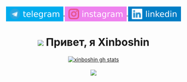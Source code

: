 <p align="center">
    <a href="https://t.me/xinboshinbutterworth" target="blank">
        <img align="center" src="assets/telegram.svg" alt="xinboshin's telegram"/>
    </a>
    <a href="https://instagram.com/xinboshin" target="blank">
        <img align="center" src="assets/instagram.svg" alt="xinboshin's instagram"/>
    </a>
    <a href="https://linkedin.com/in/minish144" target="blank">
        <img align="center" src="assets/linkedin.svg" alt="xinboshin's linkedin"/>
    </a>
</p>

<h1 align="center"><img src="https://media.giphy.com/media/hvRJCLFzcasrR4ia7z/giphy.gif" width="25"> Привет, я Xinboshin</h1>
<p align="center">
    <a href="https://github.com/Minish144?tab=repositories" target="blank">
        <img align="center" src="https://github-readme-stats.vercel.app/api?username=minish144&show_icons=true&count_private=true&theme=tokyonight&hide_border=false&bg_color=00000000" alt="xinboshin gh stats"/>
    </a></br></br>
    <a href="http://github-readme-streak-stats.herokuapp.com?user=minish144&theme=tokyonight&date_format=M%20j%5B%2C%20Y%5D&background=DD110000" target="blank">
        <img align="center" src="http://github-readme-streak-stats.herokuapp.com?user=minish144&theme=tokyonight&date_format=M%20j%5B%2C%20Y%5D&background=DD110000&fire=FF7100)](https://git.io/streak-stats"/>
   </a>
</p>
